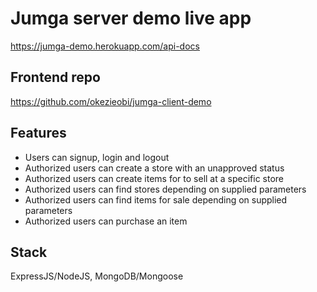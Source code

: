 # Jumga server demo live app

<https://jumga-demo.herokuapp.com/api-docs>

## Frontend repo

<https://github.com/okezieobi/jumga-client-demo>


## Features

- Users can signup, login and logout
- Authorized users can create a store with an unapproved status
- Authorized users can create items for to sell at a specific store
- Authorized users can find stores depending on supplied parameters
- Authorized users can find items for sale depending on supplied parameters
- Authorized users can purchase an item

## Stack

ExpressJS/NodeJS, MongoDB/Mongoose
